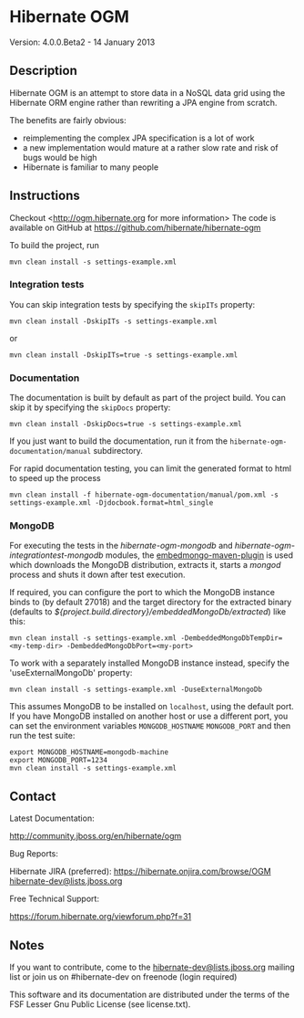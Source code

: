 # Hibernate OGM

Version: 4.0.0.Beta2 - 14 January 2013

## Description

Hibernate OGM is an attempt to store data in a NoSQL data grid using the Hibernate ORM engine rather than rewriting a JPA engine from scratch.

The benefits are fairly obvious:
 - reimplementing the complex JPA specification is a lot of work
 - a new implementation would mature at a rather slow rate and risk of bugs would be high
 - Hibernate is familiar to many people

## Instructions

Checkout <http://ogm.hibernate.org for more information>
The code is available on GitHub at <https://github.com/hibernate/hibernate-ogm>

To build the project, run

    mvn clean install -s settings-example.xml

### Integration tests

You can skip integration tests by specifying the `skipITs` property:

    mvn clean install -DskipITs -s settings-example.xml

or

    mvn clean install -DskipITs=true -s settings-example.xml

### Documentation

The documentation is built by default as part of the project build. You can skip it by specifying the `skipDocs` property:

    mvn clean install -DskipDocs=true -s settings-example.xml

If you just want to build the documentation, run it from the `hibernate-ogm-documentation/manual` subdirectory.

For rapid documentation testing, you can limit the generated format to html to speed up the process

    mvn clean install -f hibernate-ogm-documentation/manual/pom.xml -s settings-example.xml -Djdocbook.format=html_single

### MongoDB

For executing the tests in the _hibernate-ogm-mongodb_ and _hibernate-ogm-integrationtest-mongodb_ modules, the
[embedmongo-maven-plugin](https://github.com/joelittlejohn/embedmongo-maven-plugin) is used which downloads the MongoDB
distribution, extracts it, starts a _mongod_ process and shuts it down after test execution.

If required, you can configure the port to which the MongoDB instance binds to (by default 27018)
and the target directory for the extracted binary (defaults to _${project.build.directory}/embeddedMongoDb/extracted_) like this:

    mvn clean install -s settings-example.xml -DembeddedMongoDbTempDir=<my-temp-dir> -DembeddedMongoDbPort=<my-port>

To work with a separately installed MongoDB instance instead, specify the 'useExternalMongoDb' property:

    mvn clean install -s settings-example.xml -DuseExternalMongoDb

This assumes MongoDB to be installed on `localhost`, using the default port. If you have MongoDB
installed on another host or use a different port, you can set the environment variables
`MONGODB_HOSTNAME` `MONGODB_PORT` and then run the test suite:

    export MONGODB_HOSTNAME=mongodb-machine
    export MONGODB_PORT=1234
    mvn clean install -s settings-example.xml

## Contact

Latest Documentation:

   <http://community.jboss.org/en/hibernate/ogm>

Bug Reports:

   Hibernate JIRA (preferred): <https://hibernate.onjira.com/browse/OGM>
   <hibernate-dev@lists.jboss.org>

Free Technical Support:

   <https://forum.hibernate.org/viewforum.php?f=31>

## Notes

If you want to contribute, come to the <hibernate-dev@lists.jboss.org> mailing list
or join us on #hibernate-dev on freenode (login required)

This software and its documentation are distributed under the terms of the
FSF Lesser Gnu Public License (see license.txt).

